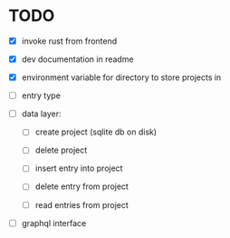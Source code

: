 # TODO

* [x] invoke rust from frontend

* [x] dev documentation in readme

* [x] environment variable for directory to store projects in

* [ ] entry type

* [ ] data layer: 

  - [ ] create project (sqlite db on disk)

  - [ ] delete project  

  - [ ] insert entry into project

  - [ ] delete entry from project

  - [ ] read entries from project

* [ ] graphql interface
